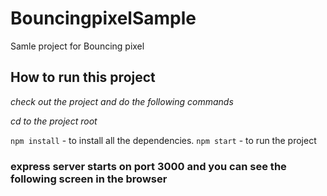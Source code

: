 # BouncingpixelSample
Samle project for Bouncing pixel

## How to run this project

*check out the project and do the following commands*

*cd to the project root*

```npm install``` - to install all the dependencies.
```npm start``` - to run the project

### express server starts on port 3000 and you can see the following screen in the browser

